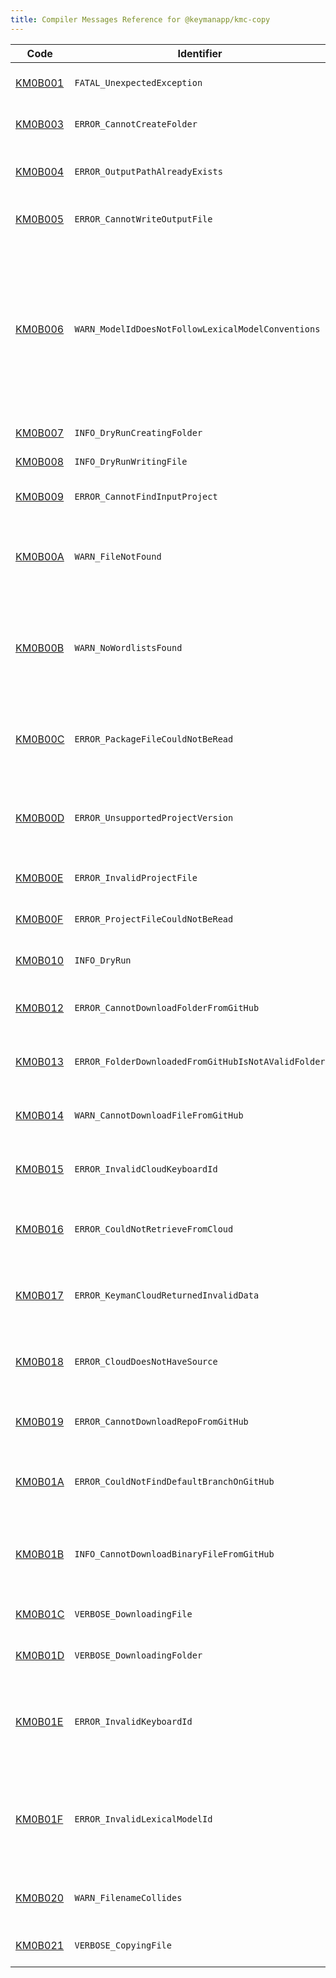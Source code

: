 ```yaml
---
title: Compiler Messages Reference for @keymanapp/kmc-copy
---
```


 Code | Identifier | Message
------|------------|---------
[KM0B001](km0b001) | `FATAL_UnexpectedException` | This is an internal error; the message will vary
[KM0B003](km0b003) | `ERROR_CannotCreateFolder` | This is an internal error; the message will vary
[KM0B004](km0b004) | `ERROR_OutputPathAlreadyExists` | Output path &lt;param&gt; already exists, not overwriting
[KM0B005](km0b005) | `ERROR_CannotWriteOutputFile` | This is an internal error; the message will vary
[KM0B006](km0b006) | `WARN_ModelIdDoesNotFollowLexicalModelConventions` | The id &lt;param&gt; does not follow the recommended model id conventions\. The id should be all lower case, include only alphanumeric characters and underscore \(\_\), not start with a digit, and should have the structure &lt;author&gt;\.&lt;bcp47&gt;\.&lt;uniq&gt;
[KM0B007](km0b007) | `INFO_DryRunCreatingFolder` | Would create folder &lt;param&gt;
[KM0B008](km0b008) | `INFO_DryRunWritingFile` | Would write file &lt;param&gt;
[KM0B009](km0b009) | `ERROR_CannotFindInputProject` | Could not find project file '&lt;param&gt;'
[KM0B00A](km0b00a) | `WARN_FileNotFound` | The file '&lt;param&gt;' could not be found, skipping file copy\. Any references have been updated to '&lt;param&gt;'
[KM0B00B](km0b00b) | `WARN_NoWordlistsFound` | No wordlists could be found in the lexical model source file '&lt;param&gt;'\. The file may be too complex for kmc\-copy to parse
[KM0B00C](km0b00c) | `ERROR_PackageFileCouldNotBeRead` | The package source file '&lt;param&gt;' could not be loaded\. The file may have an invalid format
[KM0B00D](km0b00d) | `ERROR_UnsupportedProjectVersion` | Project version &lt;param&gt; for '&lt;param&gt;' is not supported by this version of Keyman Developer
[KM0B00E](km0b00e) | `ERROR_InvalidProjectFile` | Project file '&lt;param&gt;' is not valid: &lt;param&gt;
[KM0B00F](km0b00f) | `ERROR_ProjectFileCouldNotBeRead` | Project file '&lt;param&gt;' could not be read
[KM0B010](km0b010) | `INFO_DryRun` | Dry run requested\. No changes have been saved
[KM0B012](km0b012) | `ERROR_CannotDownloadFolderFromGitHub` | The folder '&lt;param&gt;' could not be downloaded: &lt;param&gt; &lt;param&gt;
[KM0B013](km0b013) | `ERROR_FolderDownloadedFromGitHubIsNotAValidFolder` | The path '&lt;param&gt;' does not appear to be a folder on GitHub
[KM0B014](km0b014) | `WARN_CannotDownloadFileFromGitHub` | The file '&lt;param&gt;' could not be downloaded: &lt;param&gt; &lt;param&gt;
[KM0B015](km0b015) | `ERROR_InvalidCloudKeyboardId` | The keyboard identifier '&lt;param&gt;' is not a valid keyboard identifier
[KM0B016](km0b016) | `ERROR_CouldNotRetrieveFromCloud` | Details for keyboard or model identified by '&lt;param&gt;' could not be downloaded: &lt;param&gt; &lt;param&gt;
[KM0B017](km0b017) | `ERROR_KeymanCloudReturnedInvalidData` | Keyman Cloud API returned invalid data for keyboard or model identified by '&lt;param&gt;'
[KM0B018](km0b018) | `ERROR_CloudDoesNotHaveSource` | The keyboard or model identified by '&lt;param&gt;' does not have source available
[KM0B019](km0b019) | `ERROR_CannotDownloadRepoFromGitHub` | The repository at '&lt;param&gt;' could not be accessed: &lt;param&gt; &lt;param&gt;
[KM0B01A](km0b01a) | `ERROR_CouldNotFindDefaultBranchOnGitHub` | The default branch could not be found for the GitHub repository '&lt;param&gt;'
[KM0B01B](km0b01b) | `INFO_CannotDownloadBinaryFileFromGitHub` | The Keyman binary file '&lt;param&gt;' could not be downloaded: &lt;param&gt; &lt;param&gt;\. This is not normally a problem
[KM0B01C](km0b01c) | `VERBOSE_DownloadingFile` | Downloading '&lt;param&gt;' from '&lt;param&gt;'
[KM0B01D](km0b01d) | `VERBOSE_DownloadingFolder` | Downloading folder '&lt;param&gt;' from '&lt;param&gt;'
[KM0B01E](km0b01e) | `ERROR_InvalidKeyboardId` | The specified keyboard id '&lt;param&gt;' contains characters that are not permitted for a keyboard id or filename\.
[KM0B01F](km0b01f) | `ERROR_InvalidLexicalModelId` | The specified lexical model id '&lt;param&gt;' contains characters that are not permitted or does not match the required pattern of 'author\.bcp47\.uniq'\.
[KM0B020](km0b020) | `WARN_FilenameCollides` | The output file '&lt;param&gt;' has two different possible source files\.
[KM0B021](km0b021) | `VERBOSE_CopyingFile` | Copying file '&lt;param&gt;' to '&lt;param&gt;'

